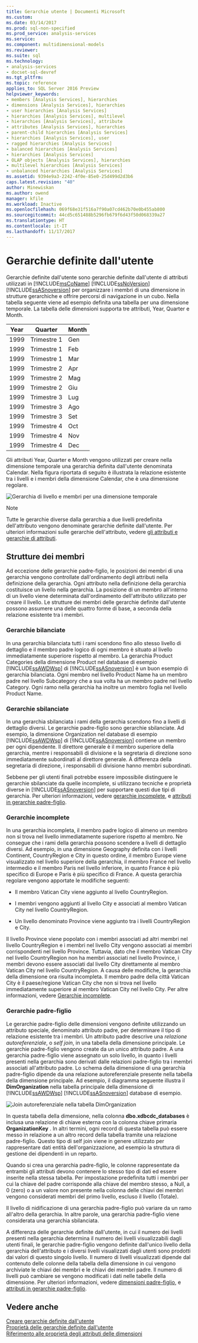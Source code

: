 ```yaml
---
title: Gerarchie utente | Documenti Microsoft
ms.custom: 
ms.date: 03/14/2017
ms.prod: sql-non-specified
ms.prod_service: analysis-services
ms.service: 
ms.component: multidimensional-models
ms.reviewer: 
ms.suite: sql
ms.technology:
- analysis-services
- docset-sql-devref
ms.tgt_pltfrm: 
ms.topic: reference
applies_to: SQL Server 2016 Preview
helpviewer_keywords:
- members [Analysis Services], hierarchies
- dimensions [Analysis Services], hierarchies
- user hierarchies [Analysis Services]
- hierarchies [Analysis Services], multilevel
- hierarchies [Analysis Services], attribute
- attributes [Analysis Services], hierarchies
- parent-child hierarchies [Analysis Services]
- hierarchies [Analysis Services], user
- ragged hierarchies [Analysis Services]
- balanced hierarchies [Analysis Services]
- hierarchies [Analysis Services]
- OLAP objects [Analysis Services], hierarchies
- multilevel hierarchies [Analysis Services]
- unbalanced hierarchies [Analysis Services]
ms.assetid: 9394e9a3-2242-4f0e-85e0-25d499d2d3b6
caps.latest.revision: "40"
author: Minewiskan
ms.author: owend
manager: kfile
ms.workload: Inactive
ms.openlocfilehash: 069f68e31f516a7f90a07cd462b70e0b455ab800
ms.sourcegitcommit: 44cd5c651488b5296fb679f6d43f50d068339a27
ms.translationtype: HT
ms.contentlocale: it-IT
ms.lasthandoff: 11/17/2017
---
```

# <a name="user-hierarchies"></a>Gerarchie definite dall'utente
  Gerarchie definite dall'utente sono gerarchie definite dall'utente di attributi utilizzati in [!INCLUDE[msCoName](../../includes/msconame-md.md)] [!INCLUDE[ssNoVersion](../../includes/ssnoversion-md.md)] [!INCLUDE[ssASnoversion](../../includes/ssasnoversion-md.md)] per organizzare i membri di una dimensione in strutture gerarchiche e offrire percorsi di navigazione in un cubo. Nella tabella seguente viene ad esempio definita una tabella per una dimensione temporale. La tabella delle dimensioni supporta tre attributi, Year, Quarter e Month.  
  
|Year|Quarter|Month|  
|----------|-------------|-----------|  
|1999|Trimestre 1|Gen|  
|1999|Trimestre 1|Feb|  
|1999|Trimestre 1|Mar|  
|1999|Trimestre 2|Apr|  
|1999|Trimestre 2|Mag|  
|1999|Trimestre 2|Giu|  
|1999|Trimestre 3|Lug|  
|1999|Trimestre 3|Ago|  
|1999|Trimestre 3|Set|  
|1999|Trimestre 4|Oct|  
|1999|Trimestre 4|Nov|  
|1999|Trimestre 4|Dec|  
  
 Gli attributi Year, Quarter e Month vengono utilizzati per creare nella dimensione temporale una gerarchia definita dall'utente denominata Calendar. Nella figura riportata di seguito è illustrata la relazione esistente tra i livelli e i membri della dimensione Calendar, che è una dimensione regolare.  
  
 ![Gerarchia di livello e membri per una dimensione temporale](../../analysis-services/multidimensional-models-olap-logical-dimension-objects/media/as-levelconcepts.gif "gerarchia di livello e membri per una dimensione temporale")  
  
> [!NOTE]  
>  Tutte le gerarchie diverse dalla gerarchia a due livelli predefinita dell'attributo vengono denominate gerarchie definite dall'utente. Per ulteriori informazioni sulle gerarchie dell'attributo, vedere [gli attributi e gerarchie di attributi](../../analysis-services/multidimensional-models-olap-logical-dimension-objects/attributes-and-attribute-hierarchies.md).  
  
## <a name="member-structures"></a>Strutture dei membri  
 Ad eccezione delle gerarchie padre-figlio, le posizioni dei membri di una gerarchia vengono controllate dall'ordinamento degli attributi nella definizione della gerarchia. Ogni attributo nella definizione della gerarchia costituisce un livello nella gerarchia. La posizione di un membro all'interno di un livello viene determinata dall'ordinamento dell'attributo utilizzato per creare il livello. Le strutture dei membri delle gerarchie definite dall'utente possono assumere una delle quattro forme di base, a seconda della relazione esistente tra i membri.  
  
### <a name="balanced-hierarchies"></a>Gerarchie bilanciate  
 In una gerarchia bilanciata tutti i rami scendono fino allo stesso livello di dettaglio e il membro padre logico di ogni membro è situato al livello immediatamente superiore rispetto al membro. La gerarchia Product Categories della dimensione Product nel database di esempio [!INCLUDE[ssAWDWsp](../../includes/ssawdwsp-md.md)] di [!INCLUDE[ssASnoversion](../../includes/ssasnoversion-md.md)] è un buon esempio di gerarchia bilanciata. Ogni membro nel livello Product Name ha un membro padre nel livello Subcategory che a sua volta ha un membro padre nel livello Category. Ogni ramo nella gerarchia ha inoltre un membro foglia nel livello Product Name.  
  
### <a name="unbalanced-hierarchies"></a>Gerarchie sbilanciate  
 In una gerarchia sbilanciata i rami della gerarchia scendono fino a livelli di dettaglio diversi. Le gerarchie padre-figlio sono gerarchie sbilanciate. Ad esempio, la dimensione Organization nel database di esempio [!INCLUDE[ssAWDWsp](../../includes/ssawdwsp-md.md)] di [!INCLUDE[ssASnoversion](../../includes/ssasnoversion-md.md)] contiene un membro per ogni dipendente. Il direttore generale è il membro superiore della gerarchia, mentre i responsabili di divisione e la segretaria di direzione sono immediatamente subordinati al direttore generale. A differenza della segretaria di direzione, i responsabili di divisione hanno membri subordinati.  
  
 Sebbene per gli utenti finali potrebbe essere impossibile distinguere le gerarchie sbilanciate da quelle incomplete, si utilizzano tecniche e proprietà diverse in [!INCLUDE[ssASnoversion](../../includes/ssasnoversion-md.md)] per supportare questi due tipi di gerarchia. Per ulteriori informazioni, vedere [gerarchie incomplete](../../analysis-services/multidimensional-models/user-defined-hierarchies-ragged-hierarchies.md), e [attributi in gerarchie padre-figlio](../../analysis-services/multidimensional-models/parent-child-dimension-attributes.md).  
  
### <a name="ragged-hierarchies"></a>Gerarchie incomplete  
 In una gerarchia incompleta, il membro padre logico di almeno un membro non si trova nel livello immediatamente superiore rispetto al membro. Ne consegue che i rami della gerarchia possono scendere a livelli di dettaglio diversi. Ad esempio, in una dimensione Geography definita con i livelli Continent, CountryRegion e City in questo ordine, il membro Europe viene visualizzato nel livello superiore della gerarchia, il membro France nel livello intermedio e il membro Paris nel livello inferiore, in quanto France è più specifico di Europe e Paris è più specifico di France. A questa gerarchia regolare vengono apportate le modifiche seguenti:  
  
-   Il membro Vatican City viene aggiunto al livello CountryRegion.  
  
-   I membri vengono aggiunti al livello City e associati al membro Vatican City nel livello CountryRegion.  
  
-   Un livello denominato Province viene aggiunto tra i livelli CountryRegion e City.  
  
 Il livello Province viene popolato con i membri associati ad altri membri nel livello CountryRegion e i membri nel livello City vengono associati ai membri corrispondenti nel livello Province. Tuttavia, dato che il membro Vatican City nel livello CountryRegion non ha membri associati nel livello Province, i membri devono essere associati dal livello City direttamente al membro Vatican City nel livello CountryRegion. A causa delle modifiche, la gerarchia della dimensione ora risulta incompleta. Il membro padre della città Vatican City è il paese/regione Vatican City che non si trova nel livello immediatamente superiore al membro Vatican City nel livello City. Per altre informazioni, vedere [Gerarchie incomplete](../../analysis-services/multidimensional-models/user-defined-hierarchies-ragged-hierarchies.md).  
  
### <a name="parent-child-hierarchies"></a>Gerarchie padre-figlio  
 Le gerarchie padre-figlio delle dimensioni vengono definite utilizzando un attributo speciale, denominato attributo padre, per determinare il tipo di relazione esistente tra i membri. Un attributo padre descrive una *relazione autoreferenziale*, o *self join*, in una tabella della dimensione principale. Le gerarchie padre-figlio vengono create da un unico attributo padre. A una gerarchia padre-figlio viene assegnato un solo livello, in quanto i livelli presenti nella gerarchia sono derivati dalle relazioni padre-figlio tra i membri associati all'attributo padre. Lo schema della dimensione di una gerarchia padre-figlio dipende da una relazione autoreferenziale presente nella tabella della dimensione principale. Ad esempio, il diagramma seguente illustra il **DimOrganization** nella tabella principale della dimensione di [!INCLUDE[ssAWDWsp](../../includes/ssawdwsp-md.md)] [!INCLUDE[ssASnoversion](../../includes/ssasnoversion-md.md)] database di esempio.  
  
 ![Join autoreferenziale nella tabella DimOrganization](../../analysis-services/multidimensional-models/media/dimorganization.gif "join autoreferenziale nella tabella DimOrganization")  
  
 In questa tabella della dimensione, nella colonna **dbo.xdbcdc_databases** è inclusa una relazione di chiave esterna con la colonna chiave primaria **OrganizationKey** . In altri termini, ogni record di questa tabella può essere messo in relazione a un altro record della tabella tramite una relazione padre-figlio. Questo tipo di self join viene in genere utilizzato per rappresentare dati entità dell'organizzazione, ad esempio la struttura di gestione dei dipendenti in un reparto.  
  
 Quando si crea una gerarchia padre-figlio, le colonne rappresentate da entrambi gli attributi devono contenere lo stesso tipo di dati ed essere inserite nella stessa tabella. Per impostazione predefinita tutti i membri per cui la chiave del padre corrisponde alla chiave del membro stesso, a Null, a 0 (zero) o a un valore non presente nella colonna delle chiavi dei membri vengono considerati membri del primo livello, escluso il livello (Totale).  
  
 Il livello di nidificazione di una gerarchia padre-figlio può variare da un ramo all'altro della gerarchia. In altre parole, una gerarchia padre-figlio viene considerata una gerarchia sbilanciata.  
  
 A differenza delle gerarchie definite dall'utente, in cui il numero dei livelli presenti nella gerarchia determina il numero dei livelli visualizzabili dagli utenti finali, le gerarchie padre-figlio vengono definite dall'unico livello della gerarchia dell'attributo e i diversi livelli visualizzati dagli utenti sono prodotti dai valori di questo singolo livello. Il numero di livelli visualizzati dipende dal contenuto delle colonne della tabella della dimensione in cui vengono archiviate le chiavi dei membri e le chiavi dei membri padre. Il numero di livelli può cambiare se vengono modificati i dati nelle tabelle della dimensione. Per ulteriori informazioni, vedere [dimensioni padre-figlio](../../analysis-services/multidimensional-models/parent-child-dimension.md), e [attributi in gerarchie padre-figlio](../../analysis-services/multidimensional-models/parent-child-dimension-attributes.md).  
  
## <a name="see-also"></a>Vedere anche  
 [Creare gerarchie definite dall'utente](../../analysis-services/multidimensional-models/user-defined-hierarchies-create.md)   
 [Proprietà delle gerarchie definite dall'utente](../../analysis-services/multidimensional-models-olap-logical-dimension-objects/user-hierarchies-properties.md)   
 [Riferimento alle proprietà degli attributi delle dimensioni](../../analysis-services/multidimensional-models/dimension-attribute-properties-reference.md)  
  
  
